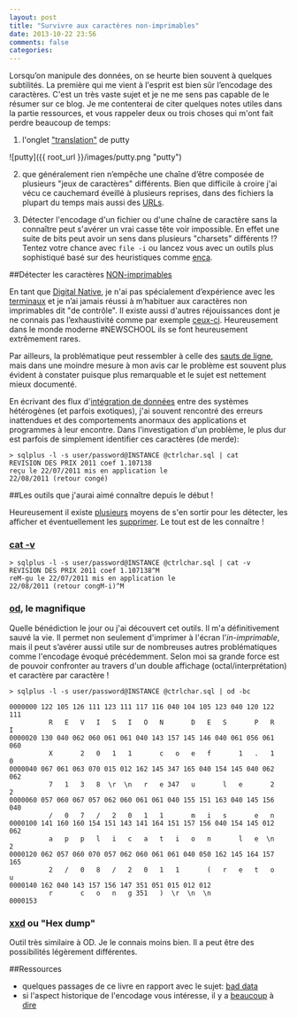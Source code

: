 ```yaml
---
layout: post
title: "Survivre aux caractères non-imprimables"
date: 2013-10-22 23:56
comments: false
categories:
---
```


Lorsqu’on manipule des données, on se heurte bien souvent à quelques subtilités. La première qui me vient à l'esprit est bien sûr l’encodage des caractères. C'est un très vaste sujet et je ne me sens pas capable de le résumer sur ce blog. Je me contenterai de citer quelques notes utiles dans la partie ressources, et vous rappeler deux ou trois choses qui m'ont fait perdre beaucoup de temps:


1. l'onglet ["translation"](http://tartarus.org/~simon/putty-snapshots/htmldoc/Chapter4.html#config-translation) de putty

  ![putty]({{ root_url }}/images/putty.png "putty")

2. que généralement rien n’empêche une chaîne d’être composée de plusieurs "jeux de caractères" différents. Bien que difficile à croire j'ai vécu ce cauchemard éveillé à plusieurs reprises, dans des fichiers la plupart du temps mais aussi des [URLs](http://blog.lunatech.com/2009/02/03/what-every-web-developer-must-know-about-url-encoding).

3. Détecter l'encodage d'un fichier ou d'une chaîne de caractère sans la connaître peut s'avérer un vrai casse tête voir impossible. En effet une suite de bits peut avoir un sens dans plusieurs "charsets" différents !? Tentez votre chance avec `file -i` ou lancez vous avec un outils plus sophistiqué basé sur des heuristiques comme [enca](https://github.com/nijel/enca).

##Détecter les caractères [NON-imprimables](http://en.wikipedia.org/wiki/Control_character)

En tant que [Digital Native](http://en.wikipedia.org/wiki/Digital_native), je n'ai pas spécialement d’expérience avec les [terminaux](http://en.wikipedia.org/wiki/Computer_terminal) et je n’ai jamais réussi à m’habituer aux caractères non imprimables dit "de contrôle". Il existe aussi d'autres réjouissances dont je ne connais pas l’exhaustivité comme par exemple [ceux-ci](http://en.wikipedia.org/wiki/Non-breaking_space). Heureusement dans le monde moderne #NEWSCHOOL ils se font heureusement extrêmement rares.

Par ailleurs, la problématique peut ressembler à celle des [sauts de ligne](http://en.wikipedia.org/wiki/Newline), mais dans une moindre mesure à mon avis car le problème est souvent plus évident à constater puisque plus remarquable et le sujet est nettement mieux documenté.

En écrivant des flux d'[intégration de données](http://en.wikipedia.org/wiki/Data_integration) entre des systèmes hétérogènes (et parfois exotiques), j'ai souvent rencontré des erreurs inattendues et des comportements anormaux des applications et programmes à leur encontre. Dans l'investigation d'un problème, le plus dur est parfois de simplement identifier ces caractères (de merde):

    > sqlplus -l -s user/password@INSTANCE @ctrlchar.sql | cat
    REVISION DES PRIX 2011 coef 1.107138
    reçu le 22/07/2011 mis en application le
    22/08/2011 (retour congé)


##Les outils que j'aurai aimé connaître depuis le début !

Heureusement il existe [plusieurs](http://stackoverflow.com/questions/6943928/show-special-characters-in-unix-while-using-less-command) moyens de s'en sortir pour les détecter, les afficher et éventuellement les [supprimer](http://en.wikipedia.org/wiki/Sed). Le tout est de les connaître !

### [cat -v](http://www.thelinuxtips.com/tag/cat-v-command/)

    > sqlplus -l -s user/password@INSTANCE @ctrlchar.sql | cat -v
    REVISION DES PRIX 2011 coef 1.107138^M
    reM-gu le 22/07/2011 mis en application le
    22/08/2011 (retour congM-i)^M


### [od](http://en.wikipedia.org/wiki/Od_%28Unix%29), le magnifique

Quelle bénédiction le jour ou j'ai découvert cet outils. Il m'a définitivement sauvé la vie. Il permet non seulement d'imprimer à l'écran l'_in-imprimable_, mais il peut s’avérer aussi utile sur de nombreuses autres problématiques comme l'encodage évoqué précédemment. Selon moi sa grande force est de pouvoir confronter au travers d'un double affichage (octal/interprétation) et caractère par caractère !

    > sqlplus -l -s user/password@INSTANCE @ctrlchar.sql | od -bc
   
    0000000 122 105 126 111 123 111 117 116 040 104 105 123 040 120 122 111
              R   E   V   I   S   I   O   N       D   E   S       P   R   I
    0000020 130 040 062 060 061 061 040 143 157 145 146 040 061 056 061 060
              X       2   0   1   1       c   o   e   f       1   .   1   0
    0000040 067 061 063 070 015 012 162 145 347 165 040 154 145 040 062 062
              7   1   3   8  \r  \n   r   e 347   u       l   e       2   2
    0000060 057 060 067 057 062 060 061 061 040 155 151 163 040 145 156 040
              /   0   7   /   2   0   1   1       m   i   s       e   n
    0000100 141 160 160 154 151 143 141 164 151 157 156 040 154 145 012 062
              a   p   p   l   i   c   a   t   i   o   n       l   e  \n   2
    0000120 062 057 060 070 057 062 060 061 061 040 050 162 145 164 157 165
              2   /   0   8   /   2   0   1   1       (   r   e   t   o   u
    0000140 162 040 143 157 156 147 351 051 015 012 012
              r       c   o   n   g 351   )  \r  \n  \n
    0000153


### [xxd](http://en.wikipedia.org/wiki/Hex_dump) ou "Hex dump"

Outil très similaire à OD. Je le connais moins bien. Il a peut être des possibilités légèrement différentes.


##Ressources

- quelques passages de ce livre en rapport avec le sujet: [bad data](http://www.amazon.com/Bad-Data-Handbook-Cleaning-Back/dp/1449321887)
- si l'aspect historique de l'encodage vous intéresse, il y a [beaucoup](http://www.tbray.org/ongoing/When/200x/2003/04/26/UTF) à [dire](http://www.cl.cam.ac.uk/~mgk25/unicode.html)